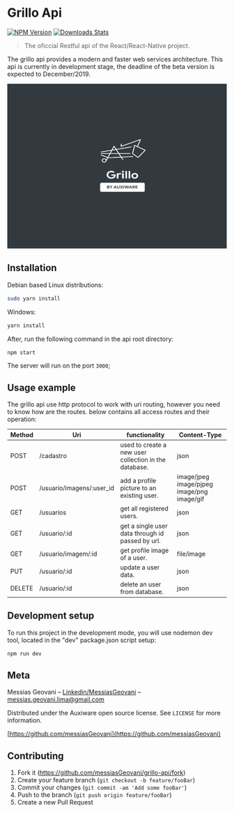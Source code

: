 # Grillo Api

[![NPM Version][npm-image]][npm-url]
[![Downloads Stats][npm-downloads]][npm-url]

> The oficcial Restful api of the React/React-Native project.

The grillo api provides a modern and faster web services architecture.
This api is currently in development stage, the deadline of the beta version is expected to December/2019.

![](logo-github.png)

## Installation

Debian based Linux distributions:

```sh
sudo yarn install
```

Windows:

```sh
yarn install
```

After, run the following command in the api root directory:

```sh
npm start
```
The server will run on the port ```3000```;

## Usage example

The grillo api use http protocol to work with uri routing, however you need to know how are the routes.
below contains all access routes and their operation:

| Method | Uri                       | functionality                                         | Content-Type                                |
|--------|---------------------------|-------------------------------------------------------|---------------------------------------------|
| POST   | /cadastro                 | used to create a new user collection in the database. | json                                        |
| POST   | /usuario/imagens/:user_id | add a profile picture to an existing user.            | image/jpeg  image/pjpeg image/png image/gif |
| GET    | /usuarios                 | get all registered users.                             | json                                        |
| GET    | /usuario/:id              | get a single user data through id passed by url.      | json                                        |
| GET    | /usuario/imagem/:id       | get profile image of a user.                          | file/image                                  |
| PUT    | /usuario/:id              | update a user data.                                   | json                                        |
| DELETE | /usuario/:id              | delete an user from database.                         | json                                        |


## Development setup

To run this project in the development mode, you will use nodemon dev tool, located in the "dev" package.json script setup:

```sh
npm run dev
```

## Meta

Messias Geovani – [Linkedin/MessiasGeovani](https://www.linkedin.com/in/messias-geovani-00125416a?lipi=urn%3Ali%3Apage%3Ad_flagship3_profile_view_base_contact_details%3BGnSoFwiETD%2BtGrv4dF9mSw%3D%3D) – messias.geovani.lima@gmail.com

Distributed under the Auxiware open source license. See ``LICENSE`` for more information.

[https://github.com/messiasGeovani](https://github.com/messiasGeovani)

## Contributing

1. Fork it (<https://github.com/messiasGeovani/grillo-api/fork>)
2. Create your feature branch (`git checkout -b feature/fooBar`)
3. Commit your changes (`git commit -am 'Add some fooBar'`)
4. Push to the branch (`git push origin feature/fooBar`)
5. Create a new Pull Request

<!-- Markdown link & img dfn's -->
[npm-image]: https://img.shields.io/npm/v/datadog-metrics.svg?style=flat-square
[npm-url]: https://npmjs.org/package/datadog-metrics
[npm-downloads]: https://img.shields.io/npm/dm/datadog-metrics.svg?style=flat-square
